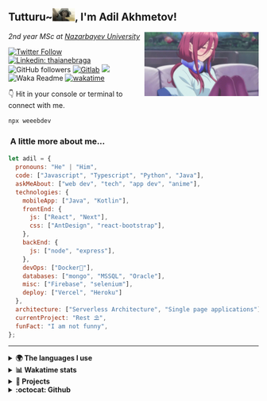 <h2>Tutturu~<img src="img/tuturu.gif" width="45" alt="">, I'm Adil Akhmetov! <img src="img/miku-dance.gif" width="50" alt=""></h2>
<img align='right' src="img/miku.gif" width="230" alt="">
<p><em>2nd year MSc at <a href="https://nu.edu.kz/">Nazarbayev University</a>
<a href="https://sdu.edu.kz/"><img src="img/sdu-ahegao.svg" align="right" width="100" alt=""></a>
</em></p>

[![Twitter Follow](https://img.shields.io/twitter/follow/weeebdev?label=Follow)](https://twitter.com/intent/follow?screen_name=weeebdev)
[![Linkedin: thaianebraga](https://img.shields.io/badge/-adildev-blue?style=flat-square&logo=Linkedin&logoColor=white&link=https://www.linkedin.com/in/adildev/)](https://www.linkedin.com/in/adildev/)
![GitHub followers](https://img.shields.io/github/followers/weeebdev?label=Follow&style=flat-square)
[![Gitlab](https://img.shields.io/badge/Gitlab-weeebdev-orange?style=flat-square&logo=gitlab)](https://gitlab.com/weeebdev)
![](https://visitor-badge.glitch.me/badge?page_id=weeebdev.weeebdev)
![Waka Readme](https://github.com/weeebdev/weeebdev/workflows/Waka%20Readme/badge.svg)
[![wakatime](https://wakatime.com/badge/user/1fb6390f-222e-4088-8de8-840ef1443858.svg)](https://wakatime.com/@1fb6390f-222e-4088-8de8-840ef1443858)
<!-- [![Leetcode badge](https://leetcode-badge.chyroc.cn/?name=user3449f)](https://leetcode.com/user3449f/) -->

👇 Hit in your console or terminal to connect with me.

```bash
npx weeebdev
```

### <img src="https://media.giphy.com/media/VgCDAzcKvsR6OM0uWg/giphy.gif" width="50" alt=""> A little more about me...

```javascript
let adil = {
  pronouns: "He" | "Him",
  code: ["Javascript", "Typescript", "Python", "Java"],
  askMeAbout: ["web dev", "tech", "app dev", "anime"],
  technologies: {
    mobileApp: ["Java", "Kotlin"],
    frontEnd: {
      js: ["React", "Next"],
      css: ["AntDesign", "react-bootstrap"],
    },
    backEnd: {
      js: ["node", "express"],
    },
    devOps: ["Docker🐳"],
    databases: ["mongo", "MSSQL", "Oracle"],
    misc: ["Firebase", "selenium"],
    deploy: ["Vercel", "Heroku"]
  },
  architecture: ["Serverless Architecture", "Single page applications"],
  currentProject: "Rest ⛱",
  funFact: "I am not funny",
};
```

---

<details>
  <summary><b>🌍 The languages I use</b></summary>
  <hr>
  
  
| ⏰ Past month | ⌛️ Past Year |
|---|---|
| <a href="https://wakatime.com/@adildev"><img src="https://wakatime.com/share/@adilDev/4ebe423a-b427-4031-b073-d221b9528df7.svg" height="300px"></a> | <a href="https://wakatime.com/@adildev"><img src="https://wakatime.com/share/@adilDev/1b4a30f1-9a7f-47fe-b8d2-0fc90f37fcd3.svg" height="300px"></a> |
</details>

<details>
<summary><b>📊 Wakatime stats</b><br></summary>
<div>
<hr/>

<!--START_SECTION:waka-->
![Code Time](http://img.shields.io/badge/Code%20Time-4%2C294%20hrs%2026%20mins-blue)

![Profile Views](http://img.shields.io/badge/Profile%20Views-0-blue)

![Lines of code](https://img.shields.io/badge/From%20Hello%20World%20I%27ve%20Written-8.2%20million%20lines%20of%20code-blue)

**🐱 My GitHub Data** 

> 📦 541.9 kB Used in GitHub's Storage 
 > 
> 🏆 479 Contributions in the Year 2024
 > 
> 💼 Opted to Hire
 > 
> 📜 61 Public Repositories 
 > 
> 🔑 14 Private Repositories 
 > 
**I'm an Early 🐤** 

```text
🌞 Morning                377 commits         █░░░░░░░░░░░░░░░░░░░░░░░░   04.97 % 
🌆 Daytime                3741 commits        ████████████░░░░░░░░░░░░░   49.29 % 
🌃 Evening                2903 commits        ██████████░░░░░░░░░░░░░░░   38.25 % 
🌙 Night                  569 commits         ██░░░░░░░░░░░░░░░░░░░░░░░   07.50 % 
```
📅 **I'm Most Productive on Tuesday** 

```text
Monday                   873 commits         ███░░░░░░░░░░░░░░░░░░░░░░   11.50 % 
Tuesday                  1980 commits        ███████░░░░░░░░░░░░░░░░░░   26.09 % 
Wednesday                868 commits         ███░░░░░░░░░░░░░░░░░░░░░░   11.44 % 
Thursday                 1033 commits        ███░░░░░░░░░░░░░░░░░░░░░░   13.61 % 
Friday                   383 commits         █░░░░░░░░░░░░░░░░░░░░░░░░   05.05 % 
Saturday                 796 commits         ███░░░░░░░░░░░░░░░░░░░░░░   10.49 % 
Sunday                   1657 commits        █████░░░░░░░░░░░░░░░░░░░░   21.83 % 
```


📊 **This Week I Spent My Time On** 

```text
🕑︎ Time Zone: Asia/Almaty

💬 Programming Languages: 
Other                    17 hrs 41 mins      █████████████░░░░░░░░░░░░   53.70 % 
Python                   10 hrs 35 mins      ████████░░░░░░░░░░░░░░░░░   32.14 % 
Bash                     2 hrs 31 mins       ██░░░░░░░░░░░░░░░░░░░░░░░   07.65 % 
Markdown                 1 hr 11 mins        █░░░░░░░░░░░░░░░░░░░░░░░░   03.63 % 
C++                      44 mins             █░░░░░░░░░░░░░░░░░░░░░░░░   02.24 % 

🔥 Editors: 
Chrome                   16 hrs 41 mins      █████████████░░░░░░░░░░░░   50.70 % 
VS Code                  11 hrs 12 mins      █████████░░░░░░░░░░░░░░░░   34.04 % 
fish                     2 hrs 58 mins       ██░░░░░░░░░░░░░░░░░░░░░░░   09.05 % 
Obsidian                 1 hr 11 mins        █░░░░░░░░░░░░░░░░░░░░░░░░   03.63 % 
Neovim                   50 mins             █░░░░░░░░░░░░░░░░░░░░░░░░   02.57 % 

🐱‍💻 Projects: 
experiments              16 hrs 8 mins       ████████████░░░░░░░░░░░░░   49.03 % 
AutoStreamlit            4 hrs 20 mins       ███░░░░░░░░░░░░░░░░░░░░░░   13.20 % 
Writing                  4 hrs 10 mins       ███░░░░░░░░░░░░░░░░░░░░░░   12.68 % 
contests                 2 hrs 20 mins       ██░░░░░░░░░░░░░░░░░░░░░░░   07.13 % 
Terminal                 43 mins             █░░░░░░░░░░░░░░░░░░░░░░░░   02.22 % 

💻 Operating System: 
Mac                      32 hrs 55 mins      █████████████████████████   100.00 % 
```

**I Mostly Code in Jupyter Notebook** 

```text
Python                   5 repos             █░░░░░░░░░░░░░░░░░░░░░░░░   05.68 % 
CSS                      4 repos             █░░░░░░░░░░░░░░░░░░░░░░░░   04.55 % 
C++                      1 repo              ░░░░░░░░░░░░░░░░░░░░░░░░░   01.14 % 
Lua                      1 repo              ░░░░░░░░░░░░░░░░░░░░░░░░░   01.14 % 
Promela                  1 repo              ░░░░░░░░░░░░░░░░░░░░░░░░░   01.14 % 
```



**Timeline**

![Lines of Code chart](https://raw.githubusercontent.com/weeebdev/weeebdev/master/assets/bar_graph.png)


 Last Updated on 16/03/2024 01:22:05 UTC
<!--END_SECTION:waka-->
</div>
</details>

<details>
<summary><b>🧾 Projects</b></summary>
<hr>

|Project|Status|
|---|---|
|[![ReadMe Card](https://github-readme-stats.vercel.app/api/pin/?username=weeebdev&repo=waifu.pics&theme=dracula)](https://github.com/weeebdev/waifu.pics)|[![time tracker](https://wakatime.com/badge/github/weeebdev/waifu.pics.svg)](https://wakatime.com/badge/github/weeebdev/waifu.pics)|
|[![ReadMe Card](https://github-readme-stats.vercel.app/api/pin/?username=mentor-ship&repo=mentorship&theme=dracula)](https://github.com/Mentor-ship/Mentorship)|[![time tracker](https://wakatime.com/badge/github/Mentor-ship/Mentorship.svg)](https://wakatime.com/badge/github/Mentor-ship/Mentorship)|
|[![ReadMe Card](https://github-readme-stats.vercel.app/api/pin/?username=masters-and-Abu&repo=tolqyn&theme=dracula)](https://github.com/Masters-and-Abu/Tolqyn)|[![time tracker](https://wakatime.com/badge/github/Masters-and-Abu/Tolqyn.svg)](https://wakatime.com/badge/github/Masters-and-Abu/Tolqyn)|
|[![ReadMe Card](https://github-readme-stats.vercel.app/api/pin/?username=dracula&repo=unigram&theme=dracula)](https://github.com/dracula/unigram)||

</details>

<details>
  <summary><b>:octocat: Github</b></summary>
  <hr>
  <a href="https://sourcekarma.vercel.app/weeebdev"><img src="https://sourcekarma-og.vercel.app/api/weeebdev/github" alt="" align="left"/></a>
  <img src="https://github-readme-stats.vercel.app/api?username=weeebdev&show_icons=true&theme=dracula&hide_title=true&hide_rank=true&count_private=true" align="right"/>
</details>
<div align="center">
  <kbd>
    <img src="https://waifu.now.sh/sfw/hug" alt="">
  </kbd>
</div>
